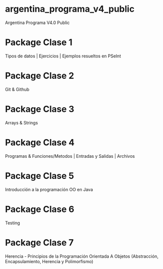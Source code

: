 # argentina_programa_v4_public
Argentina Programa V4.0 Public

# Package Clase 1 
Tipos de datos | Ejercicios | Ejemplos resueltos en PSeInt

# Package Clase 2
Git & Github 

# Package Clase 3 
Arrays & Strings

# Package Clase 4
Programas & Funciones/Metodos | Entradas y Salidas | Archivos

# Package Clase 5
Introducción a la programación OO en Java

# Package Clase 6
Testing

# Package Clase 7
Herencia - Principios de la Programación Orientada A Objetos 
(Abstracción, Encapsulamiento, Herencia y Polimorfismo) 

